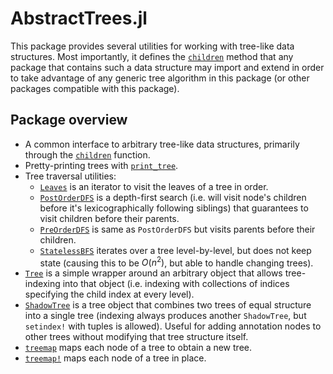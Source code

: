 # AbstractTrees.jl


This package provides several utilities for working with tree-like data
structures. Most importantly, it defines the [`children`](@ref) method that any
package that contains such a data structure may import and extend in order to
take advantage of any generic tree algorithm in this package (or other packages
compatible with this package).


## Package overview

* A common interface to arbitrary tree-like data structures, primarily through the [`children`](@ref) function.
* Pretty-printing trees with [`print_tree`](@ref).
* Tree traversal utilities:
    * [`Leaves`](@ref) is an iterator to visit the leaves of a tree in order.
    * [`PostOrderDFS`](@ref) is a depth-first search (i.e. will visit node's children before it's lexicographically following siblings) that guarantees to visit children before their parents.
    * [`PreOrderDFS`](@ref) is same as `PostOrderDFS` but visits parents before their children.
    * [`StatelessBFS`](@ref) iterates over a tree level-by-level, but does not keep state (causing this to be $O(n^2)$, but able to handle changing trees).
* [`Tree`](@ref) is a simple wrapper around an arbitrary object that allows tree-indexing into that object (i.e. indexing with collections of indices specifying the child index at every level).
* [`ShadowTree`](@ref) is a tree object that combines two trees of equal structure into a single tree (indexing always produces another `ShadowTree`, but `setindex!` with tuples is allowed). Useful for adding annotation nodes to other trees without modifying that tree structure itself.
* [`treemap`](@ref) maps each node of a tree to obtain a new tree.
* [`treemap!`](@ref) maps each node of a tree in place.
